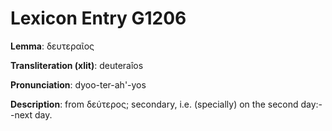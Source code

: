 # Lexicon Entry G1206

**Lemma**: δευτεραῖος

**Transliteration (xlit)**: deuteraîos

**Pronunciation**: dyoo-ter-ah'-yos

**Description**:
from δεύτερος; secondary, i.e. (specially) on the second day:--next day.
